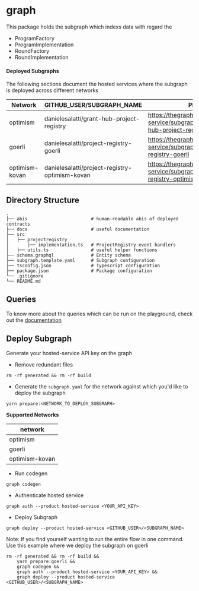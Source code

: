 # graph

This package holds the subgraph which indexs data with regard the

- ProgramFactory
- ProgramImplementation
- RoundFactory
- RoundImplementation

#### Deployed Subgraphs

The following sections document the hosted services where the subgraph is deployed across different networks

| Network        | GITHUB_USER/SUBGRAPH_NAME                      | Playground                                                                                  | Query                                                                                  |
| -------------- | ---------------------------------------------- | ------------------------------------------------------------------------------------------- | -------------------------------------------------------------------------------------- |
| optimism       | danielesalatti/grant-hub-project-registry      | https://thegraph.com/hosted-service/subgraph/danielesalatti/grant-hub-project-registry      | https://api.thegraph.com/subgraphs/name/danielesalatti/grant-hub-project-registry      |
| goerli         | danielesalatti/project-registry-goerli         | https://thegraph.com/hosted-service/subgraph/danielesalatti/project-registry-goerli         | https://api.thegraph.com/subgraphs/name/danielesalatti/project-registry-goerli         |
| optimism-kovan | danielesalatti/project-registry-optimism-kovan | https://thegraph.com/hosted-service/subgraph/danielesalatti/project-registry-optimism-kovan | https://api.thegraph.com/subgraphs/name/danielesalatti/project-registry-optimism-kovan |

## Directory Structure

```
.
├── abis                        # human-readable abis of deployed contracts
├── docs                        # useful documentation
├── src
│   ├── projectregistry
│       ├── implementation.ts   # ProjectRegistry event handlers
│   ├── utils.ts                # useful helper functions
├── schema.graphql              # Entity schema
├── subgraph.template.yaml      # Subgraph configuration
├── tsconfig.json               # Typescript configuration
├── package.json                # Package configuration
└── .gitignore
└── README.md
```

## Queries

To know more about the queries which can be run on the playground, check out the [documentation](docs/)

## Deploy Subgraph

Generate your hosted-service API key on the graph

- Remove redundant files

```shell
rm -rf generated && rm -rf build
```

- Generate the `subgraph.yaml` for the network against which you'd like to deploy the subgraph

```shell
yarn prepare:<NETWORK_TO_DEPLOY_SUBGRAPH>
```

**Supported Networks**

| network        |
| -------------- |
| optimism       |
| goerli         |
| optimism-kovan |

- Run codegen

```shell
graph codegen
```

- Authenticate hosted service

```shell
graph auth --product hosted-service <YOUR_API_KEY>
```

- Deploy Subgraph

```shell
graph deploy --product hosted-service <GITHUB_USER>/<SUBGRAPH_NAME>
```

Note: If you find yourself wanting to run the entire flow in one command.
Use this example where we deploy the subgraph on goerli

```shell
rm -rf generated && rm -rf build &&
    yarn prepare:goerli &&
    graph codegen &&
    graph auth --product hosted-service <YOUR_API_KEY> &&
    graph deploy --product hosted-service <GITHUB_USER>/<SUBGRAPH_NAME>
```
